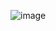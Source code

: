 ![image](https://github.com/lokeshkumar2003/CH.EN.U4CSE20140/assets/75233453/29bd3f48-20b1-4825-92d4-2bee0a187c6e)
